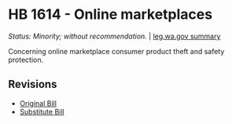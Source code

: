 # HB 1614 - Online marketplaces
*Status: Minority; without recommendation.* | [leg.wa.gov summary](https://app.leg.wa.gov/billsummary?BillNumber=1614&Year=2021)

Concerning online marketplace consumer product theft and safety protection.

## Revisions
* [Original Bill](1/)
* [Substitute Bill](S/)
